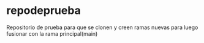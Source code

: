 # repodeprueba
Repositorio de prueba para que se clonen y creen ramas nuevas  para luego fusionar con la rama principal(main)
